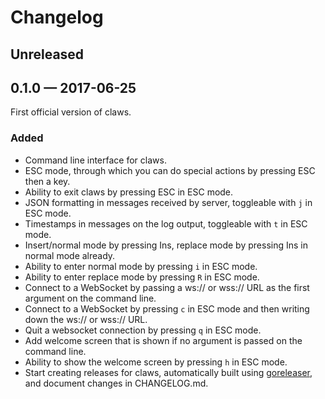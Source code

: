 # Changelog

## Unreleased

## 0.1.0 — 2017-06-25

First official version of claws.

### Added

- Command line interface for claws.
- ESC mode, through which you can do special actions by pressing ESC then a key.
- Ability to exit claws by pressing ESC in ESC mode.
- JSON formatting in messages received by server, toggleable with `j` in ESC mode.
- Timestamps in messages on the log output, toggleable with `t` in ESC mode.
- Insert/normal mode by pressing Ins, replace mode by pressing Ins in normal mode already.
- Ability to enter normal mode by pressing `i` in ESC mode.
- Ability to enter replace mode by pressing `R` in ESC mode.
- Connect to a WebSocket by passing a ws:// or wss:// URL as the first argument on the command line.
- Connect to a WebSocket by pressing `c` in ESC mode and then writing down the ws:// or wss:// URL.
- Quit a websocket connection by pressing `q` in ESC mode.
- Add welcome screen that is shown if no argument is passed on the command line.
- Ability to show the welcome screen by pressing `h` in ESC mode.
- Start creating releases for claws, automatically built using [goreleaser](https://github.com/goreleaser/goreleaser), and document changes in CHANGELOG.md.
